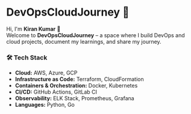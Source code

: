 # DevOpsCloudJourney 🚀

Hi, I'm **Kiran Kumar** 👋  
Welcome to **DevOpsCloudJourney** – a space where I build DevOps and cloud projects, document my learnings, and share my journey.

### 🛠️ Tech Stack
- **Cloud:** AWS, Azure, GCP
- **Infrastructure as Code:** Terraform, CloudFormation
- **Containers & Orchestration:** Docker, Kubernetes
- **CI/CD:** GitHub Actions, GitLab CI
- **Observability:** ELK Stack, Prometheus, Grafana
- **Languages:** Python, Go
